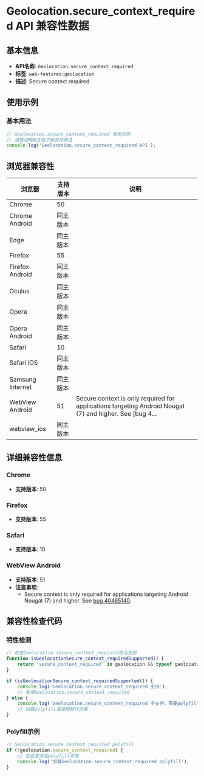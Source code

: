 # Geolocation.secure_context_required API 兼容性数据

## 基本信息

- **API名称**: `Geolocation.secure_context_required`
- **标签**: `web-features:geolocation`
- **描述**: Secure context required

## 使用示例

### 基本用法

```javascript
// Geolocation.secure_context_required 使用示例
// 请查阅MDN文档了解具体用法
console.log('Geolocation.secure_context_required API');
```

## 浏览器兼容性

| 浏览器 | 支持版本 | 说明 |
|--------|----------|------|
| Chrome | 50 |  |
| Chrome Android | 同主版本 |  |
| Edge | 同主版本 |  |
| Firefox | 55 |  |
| Firefox Android | 同主版本 |  |
| Oculus | 同主版本 |  |
| Opera | 同主版本 |  |
| Opera Android | 同主版本 |  |
| Safari | 10 |  |
| Safari iOS | 同主版本 |  |
| Samsung Internet | 同主版本 |  |
| WebView Android | 51 | Secure context is only required for applications targeting Android Nougat (7) and higher. See [bug 4... |
| webview_ios | 同主版本 |  |

## 详细兼容性信息

### Chrome

- **支持版本**: 50

### Firefox

- **支持版本**: 55

### Safari

- **支持版本**: 10

### WebView Android

- **支持版本**: 51
- **注意事项**:
  - Secure context is only required for applications targeting Android Nougat (7) and higher. See [bug 40465140](https://crbug.com/40465140).

## 兼容性检查代码

### 特性检测

```javascript
// 检查Geolocation.secure_context_required是否支持
function isGeolocationSecure_context_requiredSupported() {
    return 'secure_context_required' in geolocation && typeof geolocation.secure_context_required === 'function';
}

if (isGeolocationSecure_context_requiredSupported()) {
    console.log('Geolocation.secure_context_required 支持');
    // 使用Geolocation.secure_context_required
} else {
    console.log('Geolocation.secure_context_required 不支持，需要polyfill');
    // 加载polyfill或使用替代方案
}
```

### Polyfill示例

```javascript
// Geolocation.secure_context_required polyfill
if (!geolocation.secure_context_required) {
    // 在这里添加polyfill实现
    console.log('加载Geolocation.secure_context_required polyfill');
}
```

